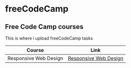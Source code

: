 # freeCodeCamp
## Free Code Camp courses
This is where i upload freeCodeCamp tasks

| Course                | Link                                                   |
|-----------------------|--------------------------------------------------------|
| Responsive Web Design | [Responsive Web Design](./responsive-web-design-tasks)|

